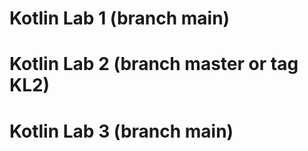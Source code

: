 ﻿# Kotlin Lab 1 (branch main)
# Kotlin Lab 2 (branch master or tag KL2)
# Kotlin Lab 3 (branch main)
